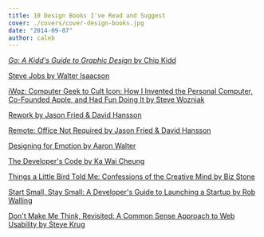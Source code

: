 ```yaml
---
title: 10 Design Books I've Read and Suggest
cover: ./covers/cover-design-books.jpg
date: "2014-09-07"
author: caleb
---
```


<a href="http://amzn.to/1qtFnL9"><em>Go: A Kidd's Guide to Graphic Design</em> by Chip Kidd</a>

<a href="http://amzn.to/1w4V9iH">Steve Jobs by Walter Isaacson</a>

<a href="http://amzn.to/1rWxhdS">iWoz: Computer Geek to Cult Icon: How I Invented the Personal Computer, Co-Founded Apple, and Had Fun Doing It by Steve Wozniak</a>

<a href="http://amzn.to/1rWxnSN">Rework by Jason Fried &amp; David Hansson</a>

<a href="http://amzn.to/1qtGkmC">Remote: Office Not Required by Jason Fried &amp; David Hansson</a>

<a href="http://amzn.to/1rSvx7O">Designing for Emotion by Aaron Walter</a>

<a href="http://amzn.to/1rWyGRT">The Developer's Code by Ka Wai Cheung</a>

<a href="http://amzn.to/1lLdGNc">Things a Little Bird Told Me: Confessions of the Creative Mind by Biz Stone</a>

<a href="http://amzn.to/1rqgqwf">Start Small, Stay Small: A Developer's Guide to Launching a Startup by Rob Walling</a>

<a href="http://amzn.to/1pEF9vi">Don't Make Me Think, Revisited: A Common Sense Approach to Web Usability by Steve Krug</a>
